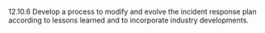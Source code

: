 12.10.6 Develop a process to modify and evolve the incident response plan according to lessons learned and to incorporate industry developments. 